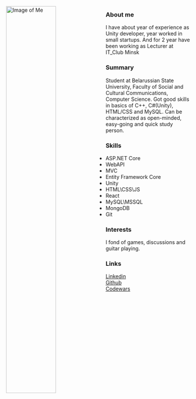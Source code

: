 <img src="https://pp.userapi.com/c622720/v622720349/4ecc1/8lyuMepX6rc.jpg" alt="Image of Me" width="52%" height="52%" align="left" style="margin-right: 2%; margin-bottom: 2%;margin-top: 2%;">

### About me
I have about year of experience as Unity developer, year worked in small startups. And for 2 year have been working as Lecturer at IT_Club Minsk


### Summary
Student at Belarussian State University, Faculty of Social and Cultural Communications, Computer Science. Got good skills in basics of C++, C#(Unity), HTML/CSS and MySQL. Can be characterized as open-minded, easy-going and quick study person. 


### Skills
- ASP.NET Core
- WebAPI
- MVC
- Entity Framework Core
- Unity
- HTML\CSS\JS
- React
- MySQL\MSSQL
- MongoDB
- Git


### Interests
I fond of games, discussions and guitar playing.


### Links
[Linkedin](https://www.linkedin.com/in/seltenes/) <br>
[Github](https://github.com/zagamant) <br>
[Codewars](https://www.codewars.com/users/zagamant) <br>
